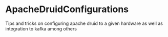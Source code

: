 # ApacheDruidConfigurations
Tips and tricks on configuring apache druid to a given hardware as well as integration to kafka among others
